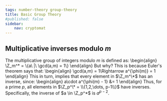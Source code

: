 ```yaml
---
tags: number-theory group-theory
title: Basic Group Theory
#published: false
sidebar:
    nav: cryptomat
---
```


<!-- TODO: totient; gcd's -->

## Multiplicative inverses modulo $m$

The multiplicative group of integers modulo $m$ is defined as:
\begin{align}
    \Z_m^* = \\{a\ |\ \gcd(a,m) = 1\\}
\end{align}
But why?
This is because Euler's theorem says that:
\begin{align}
\gcd(a,m) = 1\Rightarrow a^{\phi(m)} = 1
\end{align}
This in turn, implies that every element in $\Z_m^\*$ has an inverse, since:
\begin{align}
a\cdot a^{\phi(m) - 1} &= 1
\end{align}
Thus, for a prime $p$, all elements in $\Z_p^\* = \\{1,2,\dots, p-1\\}$ have inverses.
Specifically, the inverse of $a \in \Z_p^*$ is $a^{p-2}$.